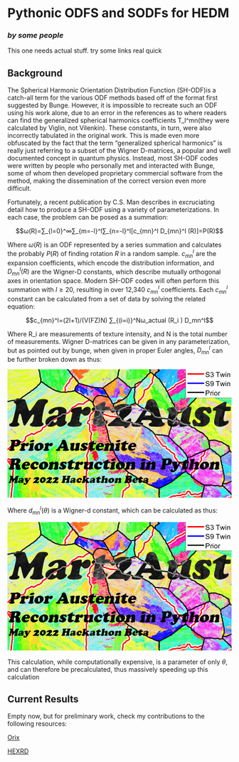 # Pythonic ODFS and SODFs for HEDM
### *by some people*

This one needs actual stuff. try some links real quick


## Background

The Spherical Harmonic Orientation Distribution Function (SH-ODF)is a catch-all term for the various ODF methods based off of the format first suggested by Bunge. However, it is impossible to recreate such an ODF using his work alone, due to an error in the references as to where readers can find the generalized spherical harmonics coefficients T_l^mn(they were calculated by Viglin, not Vilenkin). These constants, in turn, were also incorrectly tabulated in the original work. This is made even more obfuscated by the fact that the term “generalized spherical harmonics” is really just referring to a subset of the Wigner D-matrices, a popular and well documented concept in quantum physics. Instead, most SH-ODF codes were written by people who personally met and interacted with Bunge, some of whom then developed proprietary commercial software from the method, making the dissemination of the correct version even more difficult. 

Fortunately, a recent publication by C.S. Man describes in excruciating detail how to produce a SH-ODF using a variety of parameterizations. In each case, the problem can be posed as a summation:

$$ω(R)=∑_{l=0}^∞∑_{m=-l}^l∑_{n=-l}^l[c_{mn}^l D_{mn}^l (R)]=P(R)$$  

Where $ω(R)$ is an ODF represented by a series summation and calculates the probably $P(R)$ of finding rotation $R$ in a random sample. $c_{mn}^l$ are the expansion coefficients, which encode the distribution information, and $D_{mn}^l (R)$ are the Wigner-D constants, which describe mutually orthogonal axes in orientation space. Modern SH-ODF codes will often perform this summation with $l≥20$, resulting in over 12,340 $c_{mn}^l$ coefficients. Each $c_{mn}^l$ constant can be calculated from a set of data by solving the related equation:

$$c_{mn}^l=(2l+1)/(V(FZ)N) ∑_{(i=i)}^Nω_actual (R_i ) D_mn^l$$

Where R_i are measurements of texture intensity, and N is the total number of measurements. Wigner D-matrices can be given in any parameterization, but as pointed out by bunge, when given in proper Euler angles, $D_{mn}^l$ can be further broken down as thus:

![CS Mann 1](https://raw.githubusercontent.com/mesoOSU/Mart2Aust_Hackathon/master/doc/_static/img/hackathon_logo.png)

Where $d_{mn}^l (\theta )$ is a Wigner-d constant, which can be calculated as thus:

![CS Mann 2](https://raw.githubusercontent.com/mesoOSU/Mart2Aust_Hackathon/master/doc/_static/img/hackathon_logo.png)

This calculation, while computationally expensive, is a parameter of only $\theta$, and can therefore be precalculated, thus massively speeding up this calculation

## Current Results


Empty now, but for preliminary work, check my contributions to the following  resources:


[Orix](https://github.com/pyxem/orix)

[HEXRD](https://github.com/HEXRD/hexrd)

